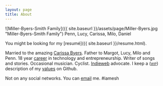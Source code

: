 ```yaml
---
layout: page
title: About
---
```


![Miller-Byers-Smith Family]({{ site.baseurl }}/assets/page/Miller-Byers.jpg "Miller-Byers-Smith Family")
<span class="small">Penn, Lucy, Carissa, Milo, Daniel</span>

You might be looking for my [resum&#233;]({{ site.baseurl }}/resume.html).

Married to the amazing [Carissa Byers](http://carissabyers.com/). Father to Margot, Lucy, Milo and Penn. 18 year [career](https://www.linkedin.com/in/dealingwith) in technology and entrepreneurship. Writer of songs and stories. Occasional musician. Cyclist. [Indieweb](https://en.wikipedia.org/wiki/IndieWeb) advocate. I keep a (<span style="font-variant:small-caps">[wip](https://en.wikipedia.org/wiki/Work_in_process)</span>) description of my [values](https://github.com/dealingwith/values) on Github.

Not on any social networks. You can [email](mailto:dealingwith@gmail.com) me. #iamesh
